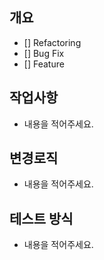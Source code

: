 ## 개요
- [] Refactoring
- [] Bug Fix
- [] Feature

## 작업사항
- 내용을 적어주세요.

## 변경로직
- 내용을 적어주세요.

## 테스트 방식
- 내용을 적어주세요.